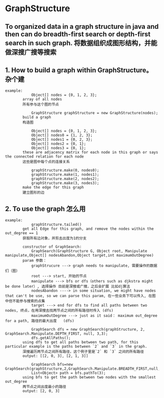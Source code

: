 # GraphStructure
## To organized data in a graph structure in java and then can do breadth-first search or depth-first search in such graph. 将数据组织成图形结构，并能做深搜广搜等搜索
## 1. How to build a graph within GraphStructure。杂个建
    example:    
                Object[] nodes = {0, 1, 2, 3};
            array of all nodes
            所有参与这个图的节点

                GraphStructure graphStructure = new GraphStructure(nodes);
            build a graph
            构造图

                Object[] nodes = {0, 1, 2, 3};
                Object[] nodes0 = {1, 2, 3};
                Object[] nodes1 = {0, 2, 3};
                Object[] nodes2 = {0, 1};
                Object[] nodes3 = {0, 1};
            these are adjacency matrix for each node in this graph or says the connected relation for each node
            这些是图中每个点的连接关系
            
                graphStructure.make(0, nodes0);
                graphStructure.make(1, nodes1);
                graphStructure.make(2, nodes2);
                graphStructure.make(3, nodes3);
            make the edge for this graph
            建立图形的边

## 2. To use the graph 怎么用
    example:
                graphStructure.tailed()
            get all Edge for this graph, and remove the nodes within the out_degree == 1
            获取所有边对象，并剪去出度为1的分支
 
            constructor of GraphSearch: 
                GraphSearch(GraphStructure G, Object root, Manipulate manipulate,Object[] nodesAbandon,Object target,int maximumOutDegree)
            param 参数：
                graphStrucure ---> graph needs to manipulate, 需要操作的数据们（图）
                root ---> start, 开始的节点
                manipulate ---> bfs or dfs（others such as djkstra might be done later）, 选择操作 目前是深搜或广搜，之后会扩展 比如dj算法
                nodesAbandon ----> in some situation, we might have nodes that can't be use, so we can parse this param, 在一些业务下可以传入, 在图中但不能参与搜索的点集
                target ---> end for dfs to find all paths between two nodes, 终点，在用深搜去找两节点之间的所有路径时传入 (dfs)
                maximumOutDegree ---> just as it said： maximum out_degree for a path, 路径的最大出度   (dfs)

                GraphSearch dfs = new GraphSearch(graphStructure, 2, GraphSearch.Manipulate.DEPTH_FIRST, null, 3,3);
                dfs.getAllPaths();
            using dfs to get all paths between two path, for this particular example is the paths between `2` and `3` in the graph.
            深搜遍历两节点之间所有路径，这个例子里是`2` 和 `3` 之间的所有路径
            output: [[2, 0, 3], [2, 1, 3]]

                GraphSearch bfs=new GraphSearch(graphStructure,2,GraphSearch.Manipulate.BREADTH_FIRST,null,null,0);
                List<Object> path = bfs.pathTo(3);
            using bfs to get the path between two nodes with the smallest out_degree
            两节点之间出度最小的路径
            output: [2, 0, 3]
    